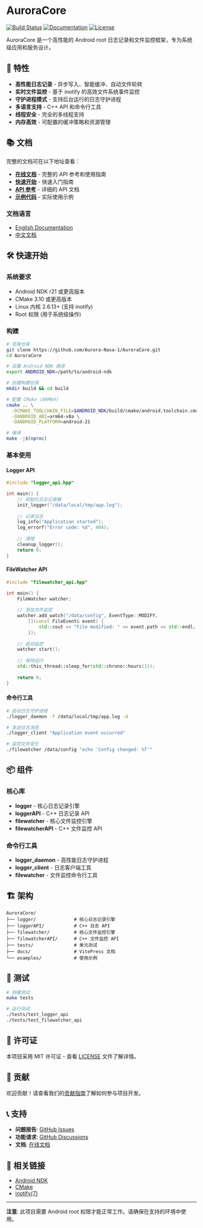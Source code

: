 # AuroraCore

[![Build Status](https://github.com/Aurora-Nasa-1/AuroraCore/workflows/CI/badge.svg)](https://github.com/Aurora-Nasa-1/AuroraCore/actions)
[![Documentation](https://img.shields.io/badge/docs-VitePress-blue)](https://Aurora-Nasa-1.github.io/AuroraCore/)
[![License](https://img.shields.io/badge/license-MIT-green)](LICENSE)

AuroraCore 是一个高性能的 Android root 日志记录和文件监控框架，专为系统级应用和服务设计。

## 🚀 特性

- **高性能日志记录** - 异步写入、智能缓冲、自动文件轮转
- **实时文件监控** - 基于 inotify 的高效文件系统事件监控
- **守护进程模式** - 支持后台运行的日志守护进程
- **多语言支持** - C++ API 和命令行工具
- **线程安全** - 完全的多线程支持
- **内存高效** - 可配置的缓冲策略和资源管理

## 📚 文档

完整的文档可在以下地址查看：

- **[在线文档](https://Aurora-Nasa-1.github.io/AuroraCore/)** - 完整的 API 参考和使用指南
- **[快速开始](/docs/guide/getting-started.md)** - 快速入门指南
- **[API 参考](/docs/api/)** - 详细的 API 文档
- **[示例代码](/docs/examples/)** - 实际使用示例

### 文档语言

- [English Documentation](https://Aurora-Nasa-1.github.io/AuroraCore/)
- [中文文档](https://Aurora-Nasa-1.github.io/AuroraCore/zh/)

## 🛠️ 快速开始

### 系统要求

- Android NDK r21 或更高版本
- CMake 3.10 或更高版本
- Linux 内核 2.6.13+ (支持 inotify)
- Root 权限 (用于系统级操作)

### 构建

```bash
# 克隆仓库
git clone https://github.com/Aurora-Nasa-1/AuroraCore.git
cd AuroraCore

# 设置 Android NDK 路径
export ANDROID_NDK=/path/to/android-ndk

# 创建构建目录
mkdir build && cd build

# 配置 CMake (ARM64)
cmake .. \
  -DCMAKE_TOOLCHAIN_FILE=$ANDROID_NDK/build/cmake/android.toolchain.cmake \
  -DANDROID_ABI=arm64-v8a \
  -DANDROID_PLATFORM=android-21

# 编译
make -j$(nproc)
```

### 基本使用

#### Logger API

```cpp
#include "logger_api.hpp"

int main() {
    // 初始化日志记录器
    init_logger("/data/local/tmp/app.log");
    
    // 记录日志
    log_info("Application started");
    log_errorf("Error code: %d", 404);
    
    // 清理
    cleanup_logger();
    return 0;
}
```

#### FileWatcher API

```cpp
#include "filewatcher_api.hpp"

int main() {
    FileWatcher watcher;
    
    // 添加文件监控
    watcher.add_watch("/data/config", EventType::MODIFY,
        [](const FileEvent& event) {
            std::cout << "File modified: " << event.path << std::endl;
        });
    
    // 启动监控
    watcher.start();
    
    // 保持运行
    std::this_thread::sleep_for(std::chrono::hours(1));
    
    return 0;
}
```

#### 命令行工具

```bash
# 启动日志守护进程
./logger_daemon -f /data/local/tmp/app.log -d

# 发送日志消息
./logger_client "Application event occurred"

# 监控文件变化
./filewatcher /data/config "echo 'Config changed: %f'"
```

## 📦 组件

### 核心库

- **logger** - 核心日志记录引擎
- **loggerAPI** - C++ 日志记录 API
- **filewatcher** - 核心文件监控引擎
- **filewatcherAPI** - C++ 文件监控 API

### 命令行工具

- **logger_daemon** - 高性能日志守护进程
- **logger_client** - 日志客户端工具
- **filewatcher** - 文件监控命令行工具

## 🏗️ 架构

```
AuroraCore/
├── logger/              # 核心日志记录引擎
├── loggerAPI/           # C++ 日志 API
├── filewatcher/         # 核心文件监控引擎
├── filewatcherAPI/      # C++ 文件监控 API
├── tests/               # 单元测试
├── docs/                # VitePress 文档
└── examples/            # 使用示例
```

## 🧪 测试

```bash
# 构建测试
make tests

# 运行测试
./tests/test_logger_api
./tests/test_filewatcher_api
```

## 📄 许可证

本项目采用 MIT 许可证 - 查看 [LICENSE](LICENSE) 文件了解详情。

## 🤝 贡献

欢迎贡献！请查看我们的[贡献指南](CONTRIBUTING.md)了解如何参与项目开发。

## 📞 支持

- **问题报告**: [GitHub Issues](https://github.com/Aurora-Nasa-1/AuroraCore/issues)
- **功能请求**: [GitHub Discussions](https://github.com/Aurora-Nasa-1/AuroraCore/discussions)
- **文档**: [在线文档](https://Aurora-Nasa-1.github.io/AuroraCore/)

## 🔗 相关链接

- [Android NDK](https://developer.android.com/ndk)
- [CMake](https://cmake.org/)
- [inotify(7)](https://man7.org/linux/man-pages/man7/inotify.7.html)

---

**注意**: 此项目需要 Android root 权限才能正常工作。请确保在支持的环境中使用。